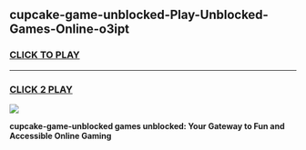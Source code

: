 
## cupcake-game-unblocked-Play-Unblocked-Games-Online-o3ipt
<h3>
<a href="https://premium76.site?title=cupcake-game-unblocked&ref=25A">CLICK TO PLAY</a></h3>
<hr>

<h3>
<a href="https://premium76.site?title=cupcake-game-unblocked&ref=25A">CLICK 2 PLAY</a>
  
</h3>

<a href="https://premium76.site?title=cupcake-game-unblocked&ref=25A"><img src="https://clearcache.store/games.png"></a>


**cupcake-game-unblocked games unblocked: Your Gateway to Fun and Accessible Online Gaming**
